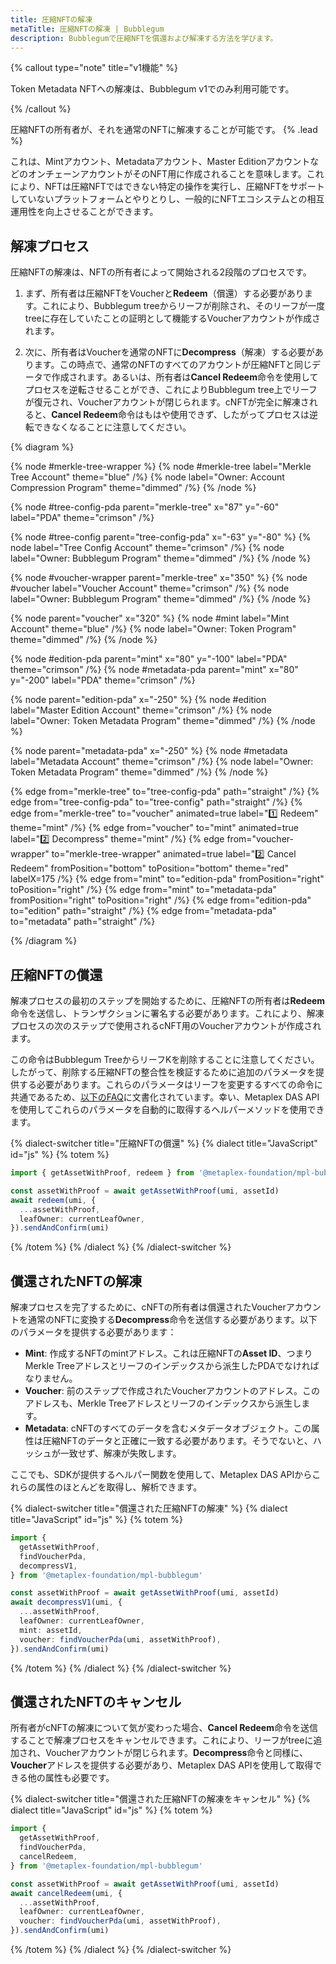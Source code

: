 ```yaml
---
title: 圧縮NFTの解凍
metaTitle: 圧縮NFTの解凍 | Bubblegum
description: Bubblegumで圧縮NFTを償還および解凍する方法を学びます。
---
```


{% callout type="note" title="v1機能" %}

Token Metadata NFTへの解凍は、Bubblegum v1でのみ利用可能です。

{% /callout %}

圧縮NFTの所有者が、それを通常のNFTに解凍することが可能です。 {% .lead %}

これは、Mintアカウント、Metadataアカウント、Master EditionアカウントなどのオンチェーンアカウントがそのNFT用に作成されることを意味します。これにより、NFTは圧縮NFTではできない特定の操作を実行し、圧縮NFTをサポートしていないプラットフォームとやりとりし、一般的にNFTエコシステムとの相互運用性を向上させることができます。

## 解凍プロセス

圧縮NFTの解凍は、NFTの所有者によって開始される2段階のプロセスです。

1. まず、所有者は圧縮NFTをVoucherと**Redeem**（償還）する必要があります。これにより、Bubblegum treeからリーフが削除され、そのリーフが一度treeに存在していたことの証明として機能するVoucherアカウントが作成されます。

2. 次に、所有者はVoucherを通常のNFTに**Decompress**（解凍）する必要があります。この時点で、通常のNFTのすべてのアカウントが圧縮NFTと同じデータで作成されます。あるいは、所有者は**Cancel Redeem**命令を使用してプロセスを逆転させることができ、これによりBubblegum tree上でリーフが復元され、Voucherアカウントが閉じられます。cNFTが完全に解凍されると、**Cancel Redeem**命令はもはや使用できず、したがってプロセスは逆転できなくなることに注意してください。

{% diagram %}

{% node #merkle-tree-wrapper %}
{% node #merkle-tree label="Merkle Tree Account" theme="blue" /%}
{% node label="Owner: Account Compression Program" theme="dimmed" /%}
{% /node %}

{% node #tree-config-pda parent="merkle-tree" x="87" y="-60" label="PDA" theme="crimson" /%}

{% node #tree-config parent="tree-config-pda" x="-63" y="-80" %}
{% node label="Tree Config Account" theme="crimson" /%}
{% node label="Owner: Bubblegum Program" theme="dimmed" /%}
{% /node %}

{% node #voucher-wrapper parent="merkle-tree" x="350" %}
{% node #voucher label="Voucher Account" theme="crimson" /%}
{% node label="Owner: Bubblegum Program" theme="dimmed" /%}
{% /node %}

{% node parent="voucher" x="320" %}
{% node #mint label="Mint Account" theme="blue" /%}
{% node label="Owner: Token Program" theme="dimmed" /%}
{% /node %}

{% node #edition-pda parent="mint" x="80" y="-100" label="PDA" theme="crimson" /%}
{% node #metadata-pda parent="mint" x="80" y="-200" label="PDA" theme="crimson" /%}

{% node parent="edition-pda" x="-250" %}
{% node #edition label="Master Edition Account" theme="crimson" /%}
{% node label="Owner: Token Metadata Program" theme="dimmed" /%}
{% /node %}

{% node parent="metadata-pda" x="-250" %}
{% node #metadata label="Metadata Account" theme="crimson" /%}
{% node label="Owner: Token Metadata Program" theme="dimmed" /%}
{% /node %}

{% edge from="merkle-tree" to="tree-config-pda" path="straight" /%}
{% edge from="tree-config-pda" to="tree-config" path="straight" /%}
{% edge from="merkle-tree" to="voucher" animated=true label="1️⃣  Redeem" theme="mint" /%}
{% edge from="voucher" to="mint" animated=true label="2️⃣  Decompress" theme="mint" /%}
{% edge from="voucher-wrapper" to="merkle-tree-wrapper" animated=true label="2️⃣  Cancel Redeem" fromPosition="bottom" toPosition="bottom" theme="red" labelX=175 /%}
{% edge from="mint" to="edition-pda" fromPosition="right" toPosition="right" /%}
{% edge from="mint" to="metadata-pda" fromPosition="right" toPosition="right" /%}
{% edge from="edition-pda" to="edition" path="straight" /%}
{% edge from="metadata-pda" to="metadata" path="straight" /%}

{% /diagram %}

## 圧縮NFTの償還

解凍プロセスの最初のステップを開始するために、圧縮NFTの所有者は**Redeem**命令を送信し、トランザクションに署名する必要があります。これにより、解凍プロセスの次のステップで使用されるcNFT用のVoucherアカウントが作成されます。

この命令はBubblegum TreeからリーフKを削除することに注意してください。したがって、削除する圧縮NFTの整合性を検証するために追加のパラメータを提供する必要があります。これらのパラメータはリーフを変更するすべての命令に共通であるため、[以下のFAQ](/jp/bubblegum/faq#replace-leaf-instruction-arguments)に文書化されています。幸い、Metaplex DAS APIを使用してこれらのパラメータを自動的に取得するヘルパーメソッドを使用できます。

{% dialect-switcher title="圧縮NFTの償還" %}
{% dialect title="JavaScript" id="js" %}
{% totem %}

```ts
import { getAssetWithProof, redeem } from '@metaplex-foundation/mpl-bubblegum'

const assetWithProof = await getAssetWithProof(umi, assetId)
await redeem(umi, {
  ...assetWithProof,
  leafOwner: currentLeafOwner,
}).sendAndConfirm(umi)
```

{% /totem %}
{% /dialect %}
{% /dialect-switcher %}

## 償還されたNFTの解凍

解凍プロセスを完了するために、cNFTの所有者は償還されたVoucherアカウントを通常のNFTに変換する**Decompress**命令を送信する必要があります。以下のパラメータを提供する必要があります：

- **Mint**: 作成するNFTのmintアドレス。これは圧縮NFTの**Asset ID**、つまりMerkle Treeアドレスとリーフのインデックスから派生したPDAでなければなりません。
- **Voucher**: 前のステップで作成されたVoucherアカウントのアドレス。このアドレスも、Merkle Treeアドレスとリーフのインデックスから派生します。
- **Metadata**: cNFTのすべてのデータを含むメタデータオブジェクト。この属性は圧縮NFTのデータと正確に一致する必要があります。そうでないと、ハッシュが一致せず、解凍が失敗します。

ここでも、SDKが提供するヘルパー関数を使用して、Metaplex DAS APIからこれらの属性のほとんどを取得し、解析できます。

{% dialect-switcher title="償還された圧縮NFTの解凍" %}
{% dialect title="JavaScript" id="js" %}
{% totem %}

```ts
import {
  getAssetWithProof,
  findVoucherPda,
  decompressV1,
} from '@metaplex-foundation/mpl-bubblegum'

const assetWithProof = await getAssetWithProof(umi, assetId)
await decompressV1(umi, {
  ...assetWithProof,
  leafOwner: currentLeafOwner,
  mint: assetId,
  voucher: findVoucherPda(umi, assetWithProof),
}).sendAndConfirm(umi)
```

{% /totem %}
{% /dialect %}
{% /dialect-switcher %}

## 償還されたNFTのキャンセル

所有者がcNFTの解凍について気が変わった場合、**Cancel Redeem**命令を送信することで解凍プロセスをキャンセルできます。これにより、リーフがtreeに追加され、Voucherアカウントが閉じられます。**Decompress**命令と同様に、**Voucher**アドレスを提供する必要があり、Metaplex DAS APIを使用して取得できる他の属性も必要です。

{% dialect-switcher title="償還された圧縮NFTの解凍をキャンセル" %}
{% dialect title="JavaScript" id="js" %}
{% totem %}

```ts
import {
  getAssetWithProof,
  findVoucherPda,
  cancelRedeem,
} from '@metaplex-foundation/mpl-bubblegum'

const assetWithProof = await getAssetWithProof(umi, assetId)
await cancelRedeem(umi, {
  ...assetWithProof,
  leafOwner: currentLeafOwner,
  voucher: findVoucherPda(umi, assetWithProof),
}).sendAndConfirm(umi)
```

{% /totem %}
{% /dialect %}
{% /dialect-switcher %}